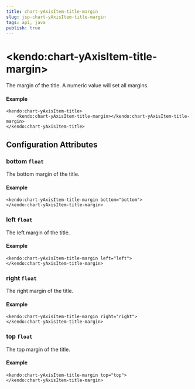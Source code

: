 ```yaml
---
title: chart-yAxisItem-title-margin
slug: jsp-chart-yAxisItem-title-margin
tags: api, java
publish: true
---
```


# \<kendo:chart-yAxisItem-title-margin\>

The margin of the title. A numeric value will set all margins.

#### Example
    <kendo:chart-yAxisItem-title>
        <kendo:chart-yAxisItem-title-margin></kendo:chart-yAxisItem-title-margin>
    </kendo:chart-yAxisItem-title>

## Configuration Attributes

### bottom `float`

The bottom margin of the title.

#### Example
    <kendo:chart-yAxisItem-title-margin bottom="bottom">
    </kendo:chart-yAxisItem-title-margin>

### left `float`

The left margin of the title.

#### Example
    <kendo:chart-yAxisItem-title-margin left="left">
    </kendo:chart-yAxisItem-title-margin>

### right `float`

The right margin of the title.

#### Example
    <kendo:chart-yAxisItem-title-margin right="right">
    </kendo:chart-yAxisItem-title-margin>

### top `float`

The top margin of the title.

#### Example
    <kendo:chart-yAxisItem-title-margin top="top">
    </kendo:chart-yAxisItem-title-margin>

